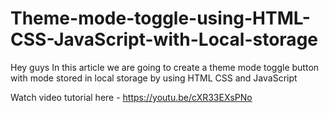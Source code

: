 # Theme-mode-toggle-using-HTML-CSS-JavaScript-with-Local-storage
Hey guys In this article we are going to create a theme mode toggle button with mode stored in local storage by using HTML CSS and JavaScript

Watch video tutorial here - https://youtu.be/cXR33EXsPNo
